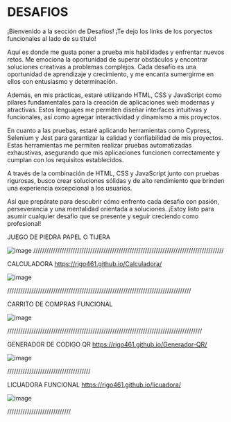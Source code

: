 # DESAFIOS 

¡Bienvenido a la sección de Desafíos! 
¡Te dejo los links de los poryectos funcionales al lado de su titulo! 

Aquí es donde me gusta poner a prueba mis habilidades y enfrentar nuevos retos. Me emociona la oportunidad de superar obstáculos y encontrar soluciones creativas a problemas complejos. Cada desafío es una oportunidad de aprendizaje y crecimiento, y me encanta sumergirme en ellos con entusiasmo y determinación.


Además, en mis prácticas, estaré utilizando HTML, CSS y JavaScript como pilares fundamentales para la creación de aplicaciones web modernas y atractivas. Estos lenguajes me permiten diseñar interfaces intuitivas y funcionales, así como agregar interactividad y dinamismo a mis proyectos.

En cuanto a las pruebas, estaré aplicando herramientas como Cypress, Selenium y Jest para garantizar la calidad y confiabilidad de mis proyectos. Estas herramientas me permiten realizar pruebas automatizadas exhaustivas, asegurando que mis aplicaciones funcionen correctamente y cumplan con los requisitos establecidos.

A través de la combinación de HTML, CSS y JavaScript junto con pruebas rigurosas, busco crear soluciones sólidas y de alto rendimiento que brinden una experiencia excepcional a los usuarios.

Así que prepárate para descubrir cómo enfrento cada desafío con pasión, perseverancia y una mentalidad orientada a soluciones.
 ¡Estoy listo para asumir cualquier desafío que se presente y seguir creciendo como profesional!

JUEGO DE PIEDRA PAPEL O TIJERA 

![image](https://github.com/rigo461/desafios/assets/113054899/ecd94b32-ffb2-4331-9160-9b4f93ed1c7a)
///////////////////////////////////////////////////////////////////////////////////////

CALCULADORA https://rigo461.github.io/Calculadora/

![image](https://github.com/rigo461/desafios/assets/113054899/9578a733-24d8-466e-a562-30842ff108d3) 

////////////////////////////////////////////////////////////////////////////////////

CARRITO DE COMPRAS FUNCIONAL 

![image](https://github.com/rigo461/desafios/assets/113054899/6c597568-3c57-43c7-929b-af72d4715bbd)

/////////////////////////////////////////////////////////////////////////////////////////

GENERADOR DE CODIGO QR https://rigo461.github.io/Generador-QR/

![image](https://github.com/rigo461/desafios/assets/113054899/4d02b671-a64d-4a92-9377-71b263d0c751)


//////////////////////////////////////

LICUADORA FUNCIONAL  https://rigo461.github.io/licuadora/


![image](https://github.com/rigo461/desafios/assets/113054899/1b303905-9732-4881-8439-9dd74d7c3c81)



/////////////////////////////


